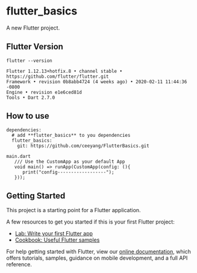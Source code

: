 # flutter_basics

A new Flutter project.

## Flutter Version
    flutter --version
  
    Flutter 1.12.13+hotfix.8 • channel stable • https://github.com/flutter/flutter.git
    Framework • revision 0b8abb4724 (4 weeks ago) • 2020-02-11 11:44:36 -0800
    Engine • revision e1e6ced81d
    Tools • Dart 2.7.0

## How to use
    dependencies:
      # add **flutter_basics** to you dependencies
      flutter_basics:
        git: https://github.com/ceeyang/FlutterBasics.git
        
    main.dart
       /// Use the CustomApp as your default App
       void main() => runApp(CustomApp(config: (){
          print("config------------------");
       }));


## Getting Started

This project is a starting point for a Flutter application.

A few resources to get you started if this is your first Flutter project:

- [Lab: Write your first Flutter app](https://flutter.dev/docs/get-started/codelab)
- [Cookbook: Useful Flutter samples](https://flutter.dev/docs/cookbook)

For help getting started with Flutter, view our
[online documentation](https://flutter.dev/docs), which offers tutorials,
samples, guidance on mobile development, and a full API reference.
